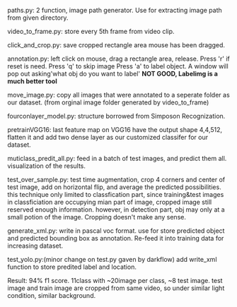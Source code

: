 paths.py: 2 function, image path generator. Use for extracting image path from given directory.

video_to_frame.py: store every 5th frame from video clip.

click_and_crop.py: save cropped rectangle area mouse has been dragged.

annotation.py: left click on mouse, drag a rectangle area, release.  Press 'r' if reset is need. Press 'q' to skip image  Press 'a' to label object. A window will pop out asking'what obj do you want to label' **NOT GOOD, Labelimg is a much better tool**

move_image.py: copy all images that were annotated to a seperate folder as our dataset. (from orginal image folder generated by video_to_frame)



fourconlayer_model.py: structure borrowed from Simposon Recognization.

pretrainVGG16: last feature map on VGG16 have the output shape 4,4,512,  flatten it and add two dense layer as our customized classifer for our dataset.

muticlass_predit_all.py: feed in a batch of test images, and predict them all. visualization of the results.

test_over_sample.py:  test time augmentation, crop 4 corners and center of test image, add on horizontal flip, and average the predicted possibilities.  this technique only limited to classfication part, since training&test images in classficiation are occupying mian part of image, cropped image still reserved enough information. however, in detection part, obj may only at a small potion of the image. Cropping doesn't make any sense.

generate_xml.py: write in pascal voc format. use for store predicted object and predicted bounding box as annotation. Re-feed it into training data for increasing dataset.

test_yolo.py:(minor change on test.py gaven by darkflow) add write_xml function to store predited label and location.

Result: 94% f1 score. 11class with ~20image per class, ~8 test image.  test image and train image are cropped from same video, so under similar light condition, similar background.
